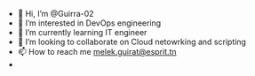 - 👋 Hi, I’m @Guirra-02
- 👀 I’m interested in DevOps engineering 
- 🌱 I’m currently learning IT engineer
- 💞️ I’m looking to collaborate on Cloud netowrking and scripting 
- 📫 How to reach me melek.guirat@esprit.tn
- 

<!---
Guirra-02/Guirra-02 is a ✨ special ✨ repository because its `README.md` (this file) appears on your GitHub profile.
You can click the Preview link to take a look at your changes.
--->
